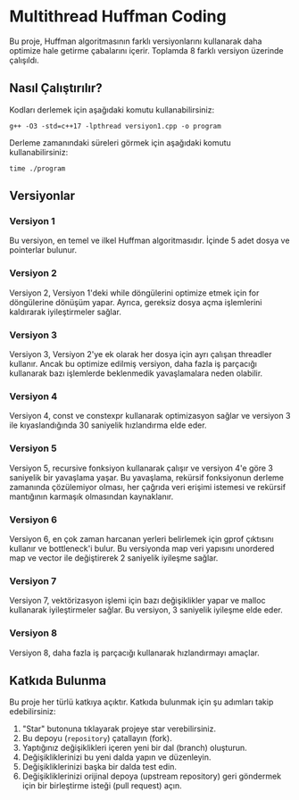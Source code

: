 # Multithread Huffman Coding 
Bu proje, Huffman algoritmasının farklı versiyonlarını kullanarak daha optimize hale getirme çabalarını içerir. Toplamda 8 farklı versiyon üzerinde çalışıldı.

## Nasıl Çalıştırılır?

Kodları derlemek için aşağıdaki komutu kullanabilirsiniz:

```shell
g++ -O3 -std=c++17 -lpthread versiyon1.cpp -o program
```

Derleme zamanındaki süreleri görmek için aşağıdaki komutu kullanabilirsiniz:
```shell
time ./program
```


## Versiyonlar

### Versiyon 1

Bu versiyon, en temel ve ilkel Huffman algoritmasıdır. İçinde 5 adet dosya ve pointerlar bulunur.

### Versiyon 2

Versiyon 2, Versiyon 1'deki while döngülerini optimize etmek için for döngülerine dönüşüm yapar. Ayrıca, gereksiz dosya açma işlemlerini kaldırarak iyileştirmeler sağlar.

### Versiyon 3

Versiyon 3, Versiyon 2'ye ek olarak her dosya için ayrı çalışan threadler kullanır. Ancak bu optimize edilmiş versiyon, daha fazla iş parçacığı kullanarak bazı işlemlerde beklenmedik yavaşlamalara neden olabilir.

### Versiyon 4

Versiyon 4, const ve constexpr kullanarak optimizasyon sağlar ve versiyon 3 ile kıyaslandığında 30 saniyelik hızlandırma elde eder.

### Versiyon 5

Versiyon 5, recursive fonksiyon kullanarak çalışır ve versiyon 4'e göre 3 saniyelik bir yavaşlama yaşar. Bu yavaşlama, rekürsif fonksiyonun derleme zamanında çözülemiyor olması, her çağrıda veri erişimi istemesi ve rekürsif mantığının karmaşık olmasından kaynaklanır.

### Versiyon 6

Versiyon 6, en çok zaman harcanan yerleri belirlemek için gprof çıktısını kullanır ve bottleneck'i bulur. Bu versiyonda map veri yapısını unordered map ve vector ile değiştirerek 2 saniyelik iyileşme sağlar.

### Versiyon 7

Versiyon 7, vektörizasyon işlemi için bazı değişiklikler yapar ve malloc kullanarak iyileştirmeler sağlar. Bu versiyon, 3 saniyelik iyileşme elde eder.

### Versiyon 8

Versiyon 8, daha fazla iş parçacığı kullanarak hızlandırmayı amaçlar.



## Katkıda Bulunma
Bu proje her türlü katkıya açıktır. Katkıda bulunmak için şu adımları takip edebilirsiniz:

1. "Star" butonuna tıklayarak projeye star verebilirsiniz.
2. Bu depoyu (`repository`) çatallayın (fork).
3. Yaptığınız değişiklikleri içeren yeni bir dal (branch) oluşturun.
4. Değişikliklerinizi bu yeni dalda yapın ve düzenleyin.
5. Değişikliklerinizi başka bir dalda test edin.
6. Değişikliklerinizi orijinal depoya (upstream repository) geri göndermek için bir birleştirme isteği (pull request) açın.
